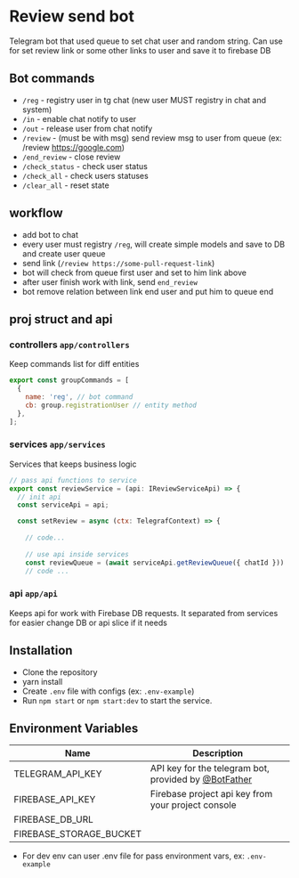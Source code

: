 # Review send bot

Telegram bot that used queue to set chat user and random string. Can use for set review link or some other links to user and
save it to firebase DB

## Bot commands

- `/reg` - registry user in tg chat (new user MUST registry in chat and system)
- `/in` - enable chat notify to user
- `/out` - release user from chat notify
- `/review` - (must be with msg) send review msg to user from queue (ex: /review https://google.com)
- `/end_review` - close review
- `/check_status` - check user status
- `/check_all` - check users statuses
- `/clear_all` - reset state

## workflow

- add bot to chat
- every user must registry `/reg`, will create simple models and save to DB and create user queue
- send link (`/review https://some-pull-request-link`)
- bot will check from queue first user and set to him link above
- after user finish work with link, send `end_review`
- bot remove relation between link end user and put him to queue end

## proj struct and api

### controllers `app/controllers`

Keep commands list for diff entities

```js
export const groupCommands = [
  {
    name: 'reg', // bot command
    cb: group.registrationUser // entity method
  },
];
```

### services `app/services`

Services that keeps business logic

```js
// pass api functions to service
export const reviewService = (api: IReviewServiceApi) => {
  // init api
  const serviceApi = api;

  const setReview = async (ctx: TelegrafContext) => {
   
    // code...
    
    // use api inside services
    const reviewQueue = (await serviceApi.getReviewQueue({ chatId })) || [];
    // code ...
```

### api `app/api`

Keeps api for work with Firebase DB requests. It separated from services 
for easier change DB or api slice if it needs

## Installation

-   Clone the repository
-   yarn install
-   Create `.env` file with configs (ex: `.env-example`)
-   Run `npm start` or `npm start:dev` to start the service.

## Environment Variables

| Name                    | Description                                                                           |
| ----------------------- | ------------------------------------------------------------------------------------- |
| TELEGRAM_API_KEY        | API key for the telegram bot, provided by [@BotFather](https://telegram.me/BotFather) |               |
| FIREBASE_API_KEY        | Firebase project api key from your project console                                    |
| FIREBASE_DB_URL         |                                                                                       |
| FIREBASE_STORAGE_BUCKET |                                                                                       |

- For dev env can user .env file for pass environment vars, ex: `.env-example`